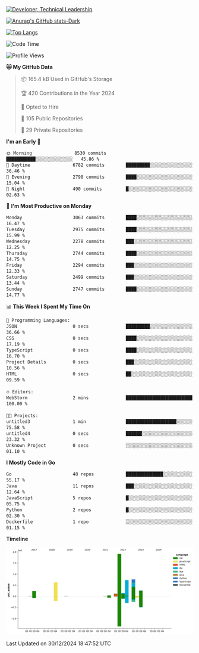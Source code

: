 <div>
  <a href="https://www.linkedin.com/in/arielpineiro/" target="_blank" rel="nofollow noopener noreferrer">
    <img src="https://img.shields.io/badge/-LinkedIn-%230077B5?style=for-the-badge&logo=linkedin&logoColor=white" alt="Developer, Technical Leadership" title="Ariel Piñeiro">
  </a>
</div>

[![Anurag's GitHub stats-Dark](https://github-readme-stats.vercel.app/api?username=arielsrv&show_icons=true&theme=dark#gh-dark-mode-only)](https://github.com/anuraghazra/github-readme-stats#gh-dark-mode-only)

[![Top Langs](https://github-readme-stats.vercel.app/api/top-langs/?username=arielsrv&layout=compact&langs_count=10&theme=dark#gh-dark-mode-only)](https://github.com/anuraghazra/github-readme-stats&theme=dark#gh-dark-mode-only)

<!--START_SECTION:waka-->
![Code Time](http://img.shields.io/badge/Code%20Time-1%2C107%20hrs%2047%20mins-blue)

![Profile Views](http://img.shields.io/badge/Profile%20Views-0-blue)

**🐱 My GitHub Data** 

> 📦 165.4 kB Used in GitHub's Storage 
 > 
> 🏆 420 Contributions in the Year 2024
 > 
> 💼 Opted to Hire
 > 
> 📜 105 Public Repositories 
 > 
> 🔑 29 Private Repositories 
 > 
**I'm an Early 🐤** 

```text
🌞 Morning                8530 commits        ███████████░░░░░░░░░░░░░░   45.86 % 
🌆 Daytime                6782 commits        █████████░░░░░░░░░░░░░░░░   36.46 % 
🌃 Evening                2798 commits        ████░░░░░░░░░░░░░░░░░░░░░   15.04 % 
🌙 Night                  490 commits         █░░░░░░░░░░░░░░░░░░░░░░░░   02.63 % 
```
📅 **I'm Most Productive on Monday** 

```text
Monday                   3063 commits        ████░░░░░░░░░░░░░░░░░░░░░   16.47 % 
Tuesday                  2975 commits        ████░░░░░░░░░░░░░░░░░░░░░   15.99 % 
Wednesday                2278 commits        ███░░░░░░░░░░░░░░░░░░░░░░   12.25 % 
Thursday                 2744 commits        ████░░░░░░░░░░░░░░░░░░░░░   14.75 % 
Friday                   2294 commits        ███░░░░░░░░░░░░░░░░░░░░░░   12.33 % 
Saturday                 2499 commits        ███░░░░░░░░░░░░░░░░░░░░░░   13.44 % 
Sunday                   2747 commits        ████░░░░░░░░░░░░░░░░░░░░░   14.77 % 
```


📊 **This Week I Spent My Time On** 

```text
💬 Programming Languages: 
JSON                     0 secs              █████████░░░░░░░░░░░░░░░░   36.66 % 
CSS                      0 secs              ████░░░░░░░░░░░░░░░░░░░░░   17.19 % 
TypeScript               0 secs              ████░░░░░░░░░░░░░░░░░░░░░   16.70 % 
Project Details          0 secs              ███░░░░░░░░░░░░░░░░░░░░░░   10.56 % 
HTML                     0 secs              ██░░░░░░░░░░░░░░░░░░░░░░░   09.59 % 

🔥 Editors: 
WebStorm                 2 mins              █████████████████████████   100.00 % 

🐱‍💻 Projects: 
untitled3                1 min               ███████████████████░░░░░░   75.58 % 
untitled4                0 secs              ██████░░░░░░░░░░░░░░░░░░░   23.32 % 
Unknown Project          0 secs              ░░░░░░░░░░░░░░░░░░░░░░░░░   01.10 % 
```

**I Mostly Code in Go** 

```text
Go                       48 repos            ██████████████░░░░░░░░░░░   55.17 % 
Java                     11 repos            ███░░░░░░░░░░░░░░░░░░░░░░   12.64 % 
JavaScript               5 repos             █░░░░░░░░░░░░░░░░░░░░░░░░   05.75 % 
Python                   2 repos             █░░░░░░░░░░░░░░░░░░░░░░░░   02.30 % 
Dockerfile               1 repo              ░░░░░░░░░░░░░░░░░░░░░░░░░   01.15 % 
```



**Timeline**

![Lines of Code chart](https://raw.githubusercontent.com/arielsrv/arielsrv/main/assets/bar_graph.png)


 Last Updated on 30/12/2024 18:47:52 UTC
<!--END_SECTION:waka-->
